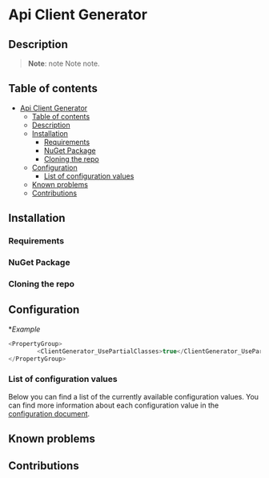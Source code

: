 # Api Client Generator 

## Description

> **Note**: note
> Note note.

## Table of contents

- [Api Client Generator](#Api-Client-Generator)
  - [Table of contents](#table-of-contents)
  - [Description](#Description)
  - [Installation](#Installation)
    - [Requirements](#Requirements)
    - [NuGet Package](#NuGet-Package)
    - [Cloning the repo](#Cloning-the-repo)
  - [Configuration](#Configuration)
    - [List of configuration values](#List-of-configuration-values)
  - [Known problems](#Known-problems)
  - [Contributions](#Contributions)


## Installation

### Requirements

### NuGet Package

### Cloning the repo

## Configuration

**Example*

```csharp
<PropertyGroup>
		<ClientGenerator_UsePartialClasses>true</ClientGenerator_UsePartialClasses>
</PropertyGroup>
```

### List of configuration values 
Below you can find a list of the currently available configuration values. You can find more information about each configuration value in the [configuration document](docs/configuration.md).

## Known problems

## Contributions